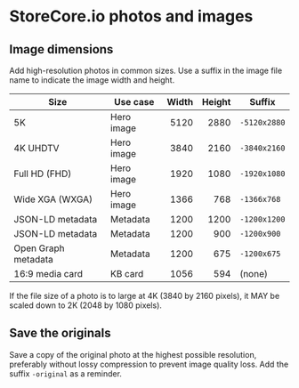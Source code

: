 # StoreCore.io photos and images


## Image dimensions

Add high-resolution photos in common sizes.  Use a suffix in the image
file name to indicate the image width and height.

| Size                | Use case   | Width | Height | Suffix       |
| ------------------- | ---------- | -----:| ------:| ------------ |
| 5K                  | Hero image |  5120 |   2880 | `-5120x2880` |
| 4K UHDTV            | Hero image |  3840 |   2160 | `-3840x2160` |
| Full HD (FHD)       | Hero image |  1920 |   1080 | `-1920x1080` |
| Wide XGA (WXGA)     | Hero image |  1366 |    768 | `-1366x768`  |
| JSON-LD metadata    | Metadata   |  1200 |   1200 | `-1200x1200` |
| JSON-LD metadata    | Metadata   |  1200 |    900 | `-1200x900`  |
| Open Graph metadata | Metadata   |  1200 |    675 | `-1200x675`  |
| 16:9 media card     | KB card    |  1056 |    594 | (none)       |

If the file size of a photo is to large at 4K (3840 by 2160 pixels), it MAY be
scaled down to 2K (2048 by 1080 pixels).


## Save the originals
Save a copy of the original photo at the highest possible resolution, preferably
without lossy compression to prevent image quality loss.  Add the suffix
`-original` as a reminder.
